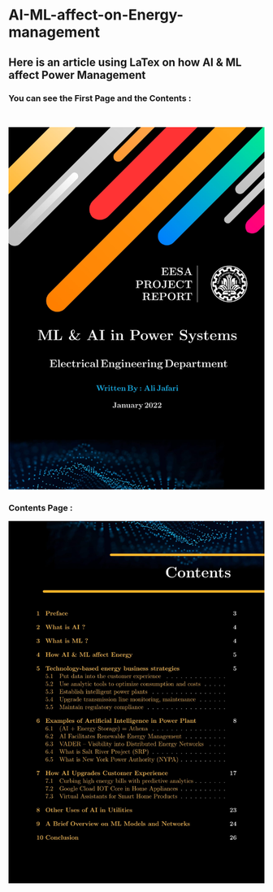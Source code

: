# AI-ML-affect-on-Energy-management
## Here is an article using LaTex on how AI &amp; ML affect Power Management

### You can see the First Page and the Contents :
<br />

![First Page](https://github.com/alijafari79/AI-ML-affect-on-Energy-management/blob/main/First.jpg?raw=true|width=50)

### Contents Page :

![Contents Page](https://github.com/alijafari79/AI-ML-affect-on-Energy-management/blob/main/Second.jpg?raw=true|width=50)
